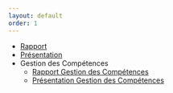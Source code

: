 ```yaml
---
layout: default
order: 1
---
```



- [Rapport](https://labs-web.github.io/soli-lms/documentation/) 
- [Présentation](https://labs-web.github.io/soli-lms/documentation/presentation.html#/) 
- Gestion des Compétences
    - [Rapport Gestion des Compétences](https://labs-web.github.io/soli-lms/documentation/gestionCompetences/)
    - [Présentation Gestion des Compétences](https://labs-web.github.io/soli-lms/documentation/gestionCompetences/presentation.html#/)